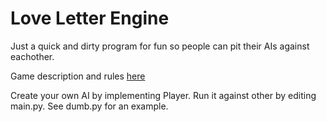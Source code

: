 Love Letter Engine
==================

Just a quick and dirty program for fun so people can pit their AIs against eachother.

Game description and rules [here](http://www.alderac.com/tempest/love-letter/)

Create your own AI by implementing Player. Run it against other by editing main.py. See dumb.py for an example. 
